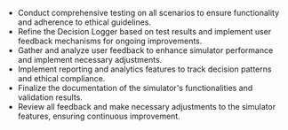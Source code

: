- Conduct comprehensive testing on all scenarios to ensure functionality and adherence to ethical guidelines.
- Refine the Decision Logger based on test results and implement user feedback mechanisms for ongoing improvements.
- Gather and analyze user feedback to enhance simulator performance and implement necessary adjustments.
- Implement reporting and analytics features to track decision patterns and ethical compliance.
- Finalize the documentation of the simulator's functionalities and validation results.
- Review all feedback and make necessary adjustments to the simulator features, ensuring continuous improvement.